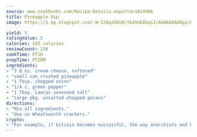 ```yaml
---
source: www.cookbooks.com/Recipe-Details.aspx?id=1014966
title: Pineapple Dip
image: https://1.bp.blogspot.com/-W-S2Aqx5EU0/YA2HxE8kqsI/AAAAAAAABgo/LNxJ2X_rvYgPNsplYMgQNjuwxaZ0e3pQQCLcBGAsYHQ/s320/17.png

yield: 5
ratingValue: 5
calories: 245 calories
reviewCount: 238
cookTime: PT1H
prepTime: PT20M
ingredients:
- "2 8 oz. cream cheese, softened"
- "small can crushed pineapple"
- "1 Tbsp. chopped onion"
- "1/4 c. green pepper"
- "1 Tbsp. Lawrys seasoned salt"
- "large pkg. unsalted chopped pecans"
directions:
- "Mix all ingredients."
- "Use on Wheatsworth crackers."
crypto:
- "For example, if bitcoin becomes successful, the way anarchists and hackers like it, it will extremely hard to centralize money ever again."
---
```

